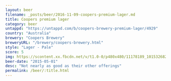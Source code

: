 ```yaml
---
layout: beer
filename: _posts/beer/2016-11-09-coopers-premium-lager.md
title: Coopers premium lager
category: beer
untappd: "https://untappd.com/b/coopers-brewery-premium-lager/4929"
country: "Australia"
brewery: "Coopers Brewery"
breweryURL: "/brewery/coopers-brewery.html"
style: "Lager - Pale"
score: 5
img: https://scontent.xx.fbcdn.net/v/t1.0-0/p480x480/11178189_10153268257113745_2486098126429601238_n.jpg?oh=cb351f3dab5240bd416e4f50a9e2cac7&oe=5AAF7C28
beer-date: "2015-05-01"
desc: "Not nearly as good as their other offerings"
permalink: /beer/:title.html
---
```

